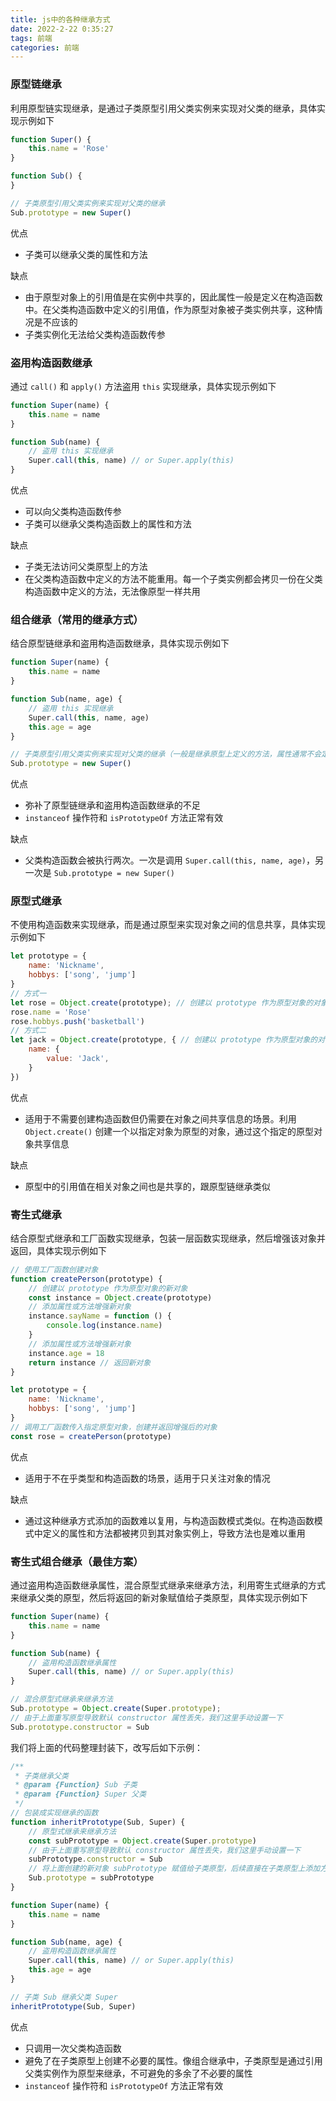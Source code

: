 ```yaml
---
title: js中的各种继承方式
date: 2022-2-22 0:35:27
tags: 前端
categories: 前端
---
```


### 原型链继承

利用原型链实现继承，是通过子类原型引用父类实例来实现对父类的继承，具体实现示例如下

```javascript
function Super() {
    this.name = 'Rose'
}

function Sub() {
}

// 子类原型引用父类实例来实现对父类的继承
Sub.prototype = new Super()
```

优点

* 子类可以继承父类的属性和方法

缺点

* 由于原型对象上的引用值是在实例中共享的，因此属性一般是定义在构造函数中。在父类构造函数中定义的引用值，作为原型对象被子类实例共享，这种情况是不应该的
* 子类实例化无法给父类构造函数传参

### 盗用构造函数继承

通过 `call()` 和 `apply()` 方法盗用 `this` 实现继承，具体实现示例如下

```javascript
function Super(name) {
    this.name = name
}

function Sub(name) {
    // 盗用 this 实现继承
    Super.call(this, name) // or Super.apply(this)
}
```

优点

* 可以向父类构造函数传参
* 子类可以继承父类构造函数上的属性和方法

缺点

* 子类无法访问父类原型上的方法
* 在父类构造函数中定义的方法不能重用。每一个子类实例都会拷贝一份在父类构造函数中定义的方法，无法像原型一样共用

### 组合继承（常用的继承方式）

结合原型链继承和盗用构造函数继承，具体实现示例如下

```javascript
function Super(name) {
    this.name = name
}

function Sub(name, age) {
    // 盗用 this 实现继承
    Super.call(this, name, age)
    this.age = age
}

// 子类原型引用父类实例来实现对父类的继承（一般是继承原型上定义的方法，属性通常不会定义在原型对象上）
Sub.prototype = new Super()
```

优点

* 弥补了原型链继承和盗用构造函数继承的不足
* `instanceof` 操作符和 `isPrototypeOf` 方法正常有效

缺点

* 父类构造函数会被执行两次。一次是调用 `Super.call(this, name, age)`，另一次是 `Sub.prototype = new Super()`

### 原型式继承

不使用构造函数来实现继承，而是通过原型来实现对象之间的信息共享，具体实现示例如下

```javascript
let prototype = {
    name: 'Nickname',
    hobbys: ['song', 'jump']
}
// 方式一
let rose = Object.create(prototype); // 创建以 prototype 作为原型对象的对象
rose.name = 'Rose'
rose.hobbys.push('basketball')
// 方式二
let jack = Object.create(prototype, { // 创建以 prototype 作为原型对象的对象
    name: {
        value: 'Jack',
    }
})

```

优点

* 适用于不需要创建构造函数但仍需要在对象之间共享信息的场景。利用 `Object.create()` 创建一个以指定对象为原型的对象，通过这个指定的原型对象共享信息

缺点

* 原型中的引用值在相关对象之间也是共享的，跟原型链继承类似

### 寄生式继承

结合原型式继承和工厂函数实现继承，包装一层函数实现继承，然后增强该对象并返回，具体实现示例如下

```javascript
// 使用工厂函数创建对象
function createPerson(prototype) {
    // 创建以 prototype 作为原型对象的新对象
    const instance = Object.create(prototype)
    // 添加属性或方法增强新对象
    instance.sayName = function () {
        console.log(instance.name)
    }
    // 添加属性或方法增强新对象
    instance.age = 18
    return instance // 返回新对象
}

let prototype = {
    name: 'Nickname',
    hobbys: ['song', 'jump']
}
// 调用工厂函数传入指定原型对象，创建并返回增强后的对象
const rose = createPerson(prototype)

```

优点

* 适用于不在乎类型和构造函数的场景，适用于只关注对象的情况

缺点

* 通过这种继承方式添加的函数难以复用，与构造函数模式类似。在构造函数模式中定义的属性和方法都被拷贝到其对象实例上，导致方法也是难以重用

### 寄生式组合继承（最佳方案）

通过盗用构造函数继承属性，混合原型式继承来继承方法，利用寄生式继承的方式来继承父类的原型，然后将返回的新对象赋值给子类原型，具体实现示例如下

```javascript
function Super(name) {
    this.name = name
}

function Sub(name) {
    // 盗用构造函数继承属性
    Super.call(this, name) // or Super.apply(this)
}

// 混合原型式继承来继承方法
Sub.prototype = Object.create(Super.prototype);
// 由于上面重写原型导致默认 constructor 属性丢失，我们这里手动设置一下
Sub.prototype.constructor = Sub
```

我们将上面的代码整理封装下，改写后如下示例：

```javascript
/**
 * 子类继承父类
 * @param {Function} Sub 子类
 * @param {Function} Super 父类
 */
// 包装成实现继承的函数
function inheritPrototype(Sub, Super) {
    // 原型式继承来继承方法
    const subPrototype = Object.create(Super.prototype)
    // 由于上面重写原型导致默认 constructor 属性丢失，我们这里手动设置一下
    subPrototype.constructor = Sub
    // 将上面创建的新对象 subPrototype 赋值给子类原型，后续直接在子类原型上添加方法或属性增强该对象即可
    Sub.prototype = subPrototype
}

function Super(name) {
    this.name = name
}

function Sub(name, age) {
    // 盗用构造函数继承属性
    Super.call(this, name) // or Super.apply(this)
    this.age = age
}

// 子类 Sub 继承父类 Super
inheritPrototype(Sub, Super)
```

优点

* 只调用一次父类构造函数
* 避免了在子类原型上创建不必要的属性。像组合继承中，子类原型是通过引用父类实例作为原型来继承，不可避免的多余了不必要的属性
* `instanceof` 操作符和 `isPrototypeOf` 方法正常有效




